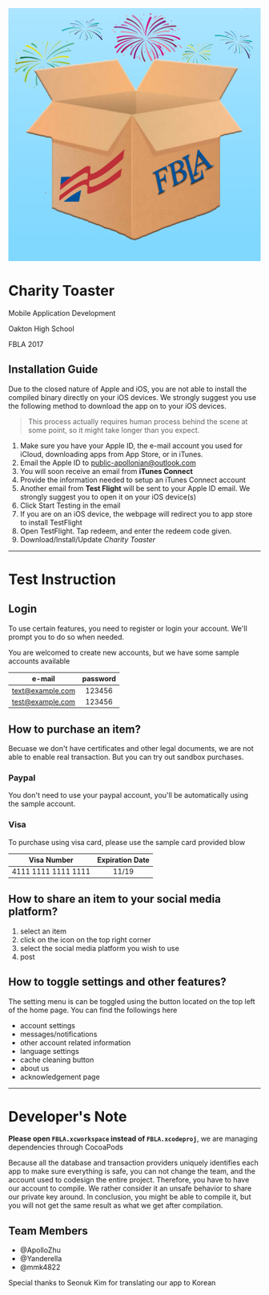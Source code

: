 ![Charity Toaster Icon](https://raw.githubusercontent.com/ApolloZhu/FBLA-2017-NLC/master/Images/Icon.png?token=AKVyPI2mLv7cUUk1X6NTe1n5Yjzek7Ifks5YowFJwA%3D%3D)

# Charity Toaster
Mobile Application Development

Oakton High School

FBLA 2017

## Installation Guide
Due to the closed nature of Apple and iOS, you are not able to install the compiled binary directly on your iOS devices. We strongly suggest you use the following method to download the app on to your iOS devices.

> This process actually requires human process behind the scene at some point, so it might take longer than you expect.

1. Make sure you have your Apple ID, the e-mail account you used for iCloud, downloading apps from App Store, or in iTunes.
2. Email the Apple ID to [public-apollonian@outlook.com](mailto:public-apollonian@outlook.com)
3. You will soon receive an email from **iTunes Connect**
4. Provide the information needed to setup an iTunes Connect account
5. Another email from **Test Flight** will be sent to your Apple ID email. We strongly suggest you to open it on your iOS device(s)
6. Click Start Testing in the email
7. If you are on an iOS device, the webpage will redirect you to app store to install TestFlight
8. Open TestFlight. Tap redeem, and enter the redeem code given.
9. Download/Install/Update *Charity Toaster*

---

# Test Instruction

## Login
To use certain features, you need to register or login your account. We'll prompt you to do so when needed.

You are welcomed to create new accounts, but we have some sample accounts available

|     e-mail     |password|
|:--------------:|:------:|
|text@example.com| 123456 |
|test@example.com| 123456 |

## How to purchase an item?
Becuase we don't have certificates and other legal documents, we are not able to enable real transaction. But you can try out sandbox purchases. 

### Paypal
You don't need to use your paypal account, you'll be automatically using the sample account. 

### Visa
To purchase using visa card, please use the sample card provided blow

|Visa Number|Expiration Date|
|:--:|:--:|
|4111 1111 1111 1111|11/19|

## How to share an item to your social media platform?

1. select an item  
2. click on the icon on the top right corner
3. select the social media platform you wish to use  
4. post

## How to toggle settings and other features?

The setting menu is can be toggled using the button located on the top left of the home page. You can find the followings here

- account settings
- messages/notifications
- other account related information
- language settings
- cache cleaning button
- about us
- acknowledgement page

--- 

# Developer's Note

**Please open `FBLA.xcworkspace` instead of `FBLA.xcodeproj`**, we are managing dependencies through CocoaPods

Because all the database and transaction providers uniquely identifies each app to make sure everything is safe, you can not change the team, and the account used to codesign the entire project. Therefore, you have to have our account to compile. We rather consider it an unsafe behavior to share our private key around. In conclusion, you might be able to compile it, but you will not get the same result as what we get after compilation.

## Team Members

- @ApolloZhu
- @Yanderella
- @mmk4822

Special thanks to Seonuk Kim for translating our app to Korean
